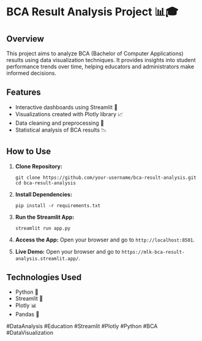 # BCA Result Analysis Project 📊🎓

## Overview
This project aims to analyze BCA (Bachelor of Computer Applications) results using data visualization techniques. It provides insights into student performance trends over time, helping educators and administrators make informed decisions.

## Features
- Interactive dashboards using Streamlit 🚀
- Visualizations created with Plotly library 📈
- Data cleaning and preprocessing 🧹
- Statistical analysis of BCA results 📉

## How to Use
1. **Clone Repository:**
   ```
   git clone https://github.com/your-username/bca-result-analysis.git
   cd bca-result-analysis
   ```

2. **Install Dependencies:**
   ```
   pip install -r requirements.txt
   ```

3. **Run the Streamlit App:**
   ```
   streamlit run app.py
   ```

4. **Access the App:**
   Open your browser and go to `http://localhost:8501`.
   
5. **Live Demo:**
   Open your browser and go to `https://mlk-bca-result-analysis.streamlit.app/`.

## Technologies Used
- Python 🐍
- Streamlit 🌟
- Plotly 📊
- Pandas 🐼

 #DataAnalysis #Education #Streamlit #Plotly #Python #BCA #DataVisualization
